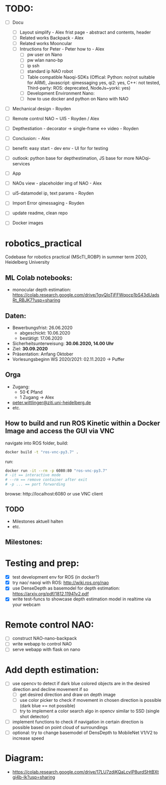 # TODO:

- [ ] Docu
   - [ ] Layout simplify - Alex frist page - abstract and contents, header
    - [ ] Related works Backpack - Alex
    - [ ] Related works Mooncular
    - [ ] Intructions for Peter - Peter how to - Alex
        - [ ] pw user on Nano
        - [ ] pw wlan nano-bp
        - [ ] ip ssh
        - [ ] standard ip NAO robot
        - [ ] Table compatible Naoqi-SDKs (Offical: Python: no(not suitable for ARM), Javascript: qimessaging yes, qi2: yes, C++: not tested, Third-party: ROS: deprecated,   NodeJs~yorki: yes)
        - [ ] Development Environment Nano:
        - [ ] how to use docker and python on Nano with NAO
 - [ ] Mechanical design - Royden
 - [ ] Remote control NAO ~ UI5 - Royden / Alex
 - [ ] Depthestiation - decorator -> single-frame <-> video - Royden
 - [ ] Conclusion: - Alex 
  - [ ] benefit: easy start - dev env - UI for for testing
  - [ ] outlook: python base for depthestimation, JS base for more NAOqi-services
- [ ] App
 - [ ] NAOs view - placeholder img of NAO - Alex
 - [ ] ui5-datamodel ip, text params - Royden
 - [ ] Import Error qimessaging - Royden
 - [ ] update readme, clean repo 
 - [ ] Docker images
 

# robotics_practical
Codebase for robotics practical (MScTI_ROBP) in summer term 2020, Heidelberg University

## ML Colab notebooks:
* monocular depth estimation: https://colab.research.google.com/drive/1gyQloTjFFWqocp1bS43dUadsRt_RBJK7?usp=sharing

## Daten:
* Bewerbungsfrist: 26.06.2020
  * abgeschickt: 10.06.2020
  * bestätigt: 17.06.2020
* Sicherheitsunterweisung: **30.06.2020, 14.00 Uhr**
* Ziel: **30.09.2020**
* Präsentation: Anfang Oktober
* Vorlesungsbeginn WS 2020/2021: 02.11.2020 &rarr; Puffer

## Orga
* Zugang:
  * 50 € Pfand
  * 1 Zugang &rarr; Alex
* peter.wittlinger@ziti.uni-heidelberg.de
* etc.

## How to build and run ROS Kinetic within a Docker Image and access the GUI via VNC
navigate into ROS folder,
build:
```bash
docker build -t "ros-vnc-py3.7" .
```
run:
```bash
docker run -it --rm -p 6080:80 "ros-vnc-py3.7"
# -it == interactive mode
# --rm == remove container after exit
# -p ... == port forwarding
```
browse: http://localhost:6080 or use VNC client

## TODO
* Milestones aktuell halten
* etc.

## Milestones:

# Testing and prep:
- [X] test development env for ROS (in docker?)
- [X] try nao/ naoqi with ROS: http://wiki.ros.org/nao
- [X] use DenseDepth as basemodel for depth estimation: https://arxiv.org/pdf/1812.11941v2.pdf
- [X] write test-funcs to showcase depth estimation model in realtime via your webcam

# Remote control NAO:
- [ ] construct NAO-nano-backpack
- [ ] write webapp to control NAO
- [ ] serve webapp with flask on nano

# Add depth estimation:
- [ ] use opencv to detect if dark blue colored objects are in the desired direction and decline movement if so
    - [ ] get desired direction and draw on depth image
    - [ ] use color picker to check if movement in chosen direction is possible (dark blue == not possible)
    - [ ] try to implement a color search algo in opencv similar to SSD (single shot detector)
- [ ] implement functions to check if navigation in certain direction is possible based on point cloud of surroundings
- [ ] optional: try to change basemodel of DensDepth to MobileNet V1/V2 to increase speed

# Diagram: 
- https://colab.research.google.com/drive/17LU7zdjKQaLcvlP8urdSHtBXtgi4b-lk?usp=sharing 
